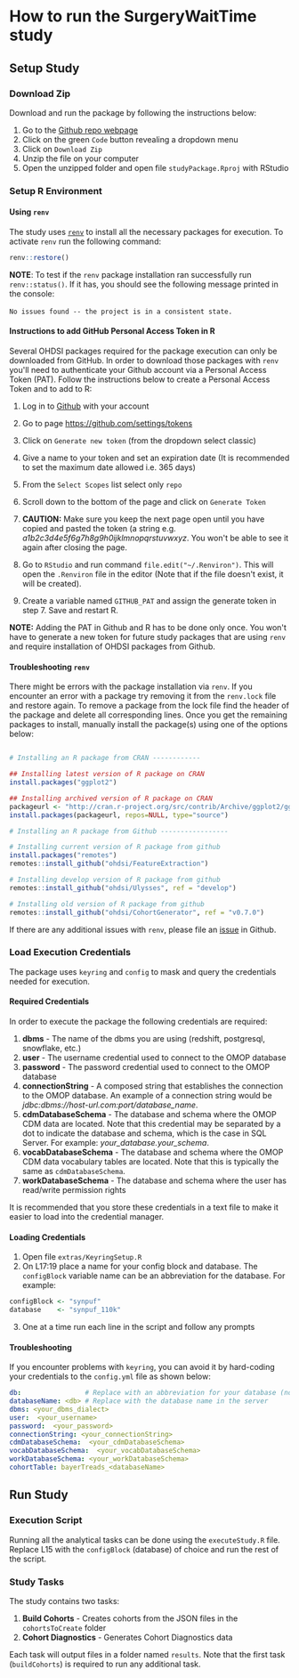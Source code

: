 # How to run the SurgeryWaitTime study

## Setup Study

### Download Zip

Download and run the package by following the instructions below:

1)  Go to the [Github repo webpage](https://github.com/OdyOSG/SurgeryWaitTime/tree/main)
2)  Click on the green `Code` button revealing a dropdown menu
3)  Click on `Download Zip`
4)  Unzip the file on your computer
5)  Open the unzipped folder and open file `studyPackage.Rproj` with RStudio

### Setup R Environment

#### Using `renv`

The study uses [`renv`](https://rstudio.github.io/renv/articles/renv.html) to install all the necessary packages for execution. To activate `renv` run the following command:

``` r
renv::restore()
```

**NOTE**: To test if the `renv` package installation ran successfully run `renv::status()`. If it has, you should see the following message printed in the console:\
\
`No issues found -- the project is in a consistent state.`

#### Instructions to add GitHub Personal Access Token in R

Several OHDSI packages required for the package execution can only be downloaded from GitHub. In order to download those packages with `renv` you'll need to authenticate your Github account via a Personal Access Token (PAT). Follow the instructions below to create a Personal Access Token and to add to R:

1.  Log in to [Github](https://github.com/) with your account

2.  Go to page <https://github.com/settings/tokens>

3.  Click on `Generate new token` (from the dropdown select classic)

4.  Give a name to your token and set an expiration date (It is recommended to set the maximum date allowed i.e. 365 days)

5.  From the `Select Scopes` list select only `repo`

6.  Scroll down to the bottom of the page and click on `Generate Token`

7.  **CAUTION:** Make sure you keep the next page open until you have copied and pasted the token (a string e.g. *a1b2c3d4e5f6g7h8g9h0ijklmnopqrstuvwxyz*. You won't be able to see it again after closing the page.

8.  Go to `RStudio` and run command `file.edit("~/.Renviron")`. This will open the `.Renviron` file in the editor (Note that if the file doesn't exist, it will be created).

9.  Create a variable named `GITHUB_PAT` and assign the generate token in step 7. Save and restart R.

**NOTE:** Adding the PAT in Github and R has to be done only once. You won't have to generate a new token for future study packages that are using `renv` and require installation of OHDSI packages from Github.

#### Troubleshooting `renv`

There might be errors with the package installation via `renv`. If you encounter an error with a package try removing it from the `renv.lock` file and restore again. To remove a package from the lock file find the header of the package and delete all corresponding lines. Once you get the remaining packages to install, manually install the package(s) using one of the options below:

``` r

# Installing an R package from CRAN ------------

## Installing latest version of R package on CRAN
install.packages("ggplot2")

## Installing archived version of R package on CRAN
packageurl <- "http://cran.r-project.org/src/contrib/Archive/ggplot2/ggplot2_0.9.1.tar.gz"
install.packages(packageurl, repos=NULL, type="source")

# Installing an R package from Github -----------------

# Installing current version of R package from github
install.packages("remotes") 
remotes::install_github("ohdsi/FeatureExtraction")

# Installing develop version of R package from github
remotes::install_github("ohdsi/Ulysses", ref = "develop")

# Installing old version of R package from github
remotes::install_github("ohdsi/CohortGenerator", ref = "v0.7.0")
```

If there are any additional issues with `renv`, please file an [issue](https://github.com/OdyOSG/bayerTreads/issues) in Github.

### Load Execution Credentials

The package uses `keyring` and `config` to mask and query the credentials needed for execution.

#### Required Credentials

In order to execute the package the following credentials are required:

1)  **dbms** - The name of the dbms you are using (redshift, postgresql, snowflake, etc.)
2)  **user** - The username credential used to connect to the OMOP database
3)  **password** - The password credential used to connect to the OMOP database
4)  **connectionString** - A composed string that establishes the connection to the OMOP database. An example of a connection string would be *jdbc:dbms://host-url.com:port/database_name*.
5)  **cdmDatabaseSchema** - The database and schema where the OMOP CDM data are located. Note that this credential may be separated by a dot to indicate the database and schema, which is the case in SQL Server. For example: *your_database.your_schema*.
6)  **vocabDatabaseSchema** - The database and schema where the OMOP CDM data vocabulary tables are located. Note that this is typically the same as `cdmDatabaseSchema`.
7)  **workDatabaseSchema** - The database and schema where the user has read/write permission rights

It is recommended that you store these credentials in a text file to make it easier to load into the credential manager.

#### Loading Credentials

1)  Open file `extras/KeyringSetup.R`
2)  On L17:19 place a name for your config block and database. The `configBlock` variable name can be an abbreviation for the database. For example:

``` r
configBlock <- "synpuf"
database    <- "synpuf_110k"
```

3)  One at a time run each line in the script and follow any prompts

#### Troubleshooting

If you encounter problems with `keyring`, you can avoid it by hard-coding your credentials to the `config.yml` file as shown below:

``` yml
db:                # Replace with an abbreviation for your database (no underscores or spaces)
databaseName: <db> # Replace with the database name in the server
dbms: <your_dbms_dialect>
user:  <your_username>
password:  <your_password>
connectionString: <your_connectionString>
cdmDatabaseSchema:  <your_cdmDatabaseSchema>
vocabDatabaseSchema:  <your_vocabDatabaseSchema>
workDatabaseSchema: <your_workDatabaseSchema>
cohortTable: bayerTreads_<databaseName> 
```

## Run Study

### Execution Script

Running all the analytical tasks can be done using the `executeStudy.R` file. Replace L15 with the `configBlock` (database) of choice and run the rest of the script.

### Study Tasks

The study contains two tasks:

1)  **Build Cohorts** - Creates cohorts from the JSON files in the `cohortsToCreate` folder
2)  **Cohort Diagnostics** - Generates Cohort Diagnostics data

Each task will output files in a folder named `results`. Note that the first task (`buildCohorts`) is required to run any additional task.

